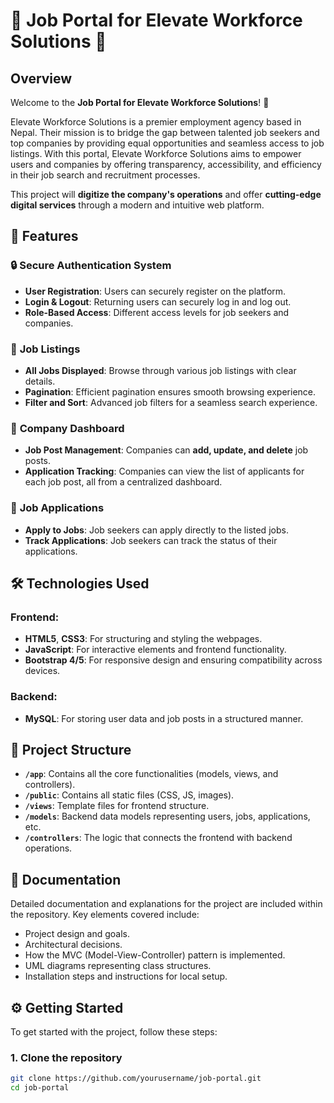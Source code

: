 # 🌟 Job Portal for Elevate Workforce Solutions 🌟

## Overview

Welcome to the **Job Portal for Elevate Workforce Solutions**! 🚀

Elevate Workforce Solutions is a premier employment agency based in Nepal. Their mission is to bridge the gap between talented job seekers and top companies by providing equal opportunities and seamless access to job listings. With this portal, Elevate Workforce Solutions aims to empower users and companies by offering transparency, accessibility, and efficiency in their job search and recruitment processes.

This project will **digitize the company's operations** and offer **cutting-edge digital services** through a modern and intuitive web platform.

## 🎯 Features

### 🔒 **Secure Authentication System**
- **User Registration**: Users can securely register on the platform.
- **Login & Logout**: Returning users can securely log in and log out.
- **Role-Based Access**: Different access levels for job seekers and companies.

### 📄 **Job Listings**
- **All Jobs Displayed**: Browse through various job listings with clear details.
- **Pagination**: Efficient pagination ensures smooth browsing experience.
- **Filter and Sort**: Advanced job filters for a seamless search experience.

### 💼 **Company Dashboard**
- **Job Post Management**: Companies can **add, update, and delete** job posts.
- **Application Tracking**: Companies can view the list of applicants for each job post, all from a centralized dashboard.

### 📝 **Job Applications**
- **Apply to Jobs**: Job seekers can apply directly to the listed jobs.
- **Track Applications**: Job seekers can track the status of their applications.

## 🛠️ Technologies Used

### **Frontend:**
- **HTML5**, **CSS3**: For structuring and styling the webpages.
- **JavaScript**: For interactive elements and frontend functionality.
- **Bootstrap 4/5**: For responsive design and ensuring compatibility across devices.

### **Backend:**
- **MySQL**: For storing user data and job posts in a structured manner.
  
## 📂 Project Structure

- **`/app`**: Contains all the core functionalities (models, views, and controllers).
- **`/public`**: Contains all static files (CSS, JS, images).
- **`/views`**: Template files for frontend structure.
- **`/models`**: Backend data models representing users, jobs, applications, etc.
- **`/controllers`**: The logic that connects the frontend with backend operations.

## 📝 Documentation

Detailed documentation and explanations for the project are included within the repository. Key elements covered include:
- Project design and goals.
- Architectural decisions.
- How the MVC (Model-View-Controller) pattern is implemented.
- UML diagrams representing class structures.
- Installation steps and instructions for local setup.

## ⚙️ Getting Started

To get started with the project, follow these steps:

### 1. Clone the repository
```bash
git clone https://github.com/yourusername/job-portal.git
cd job-portal
